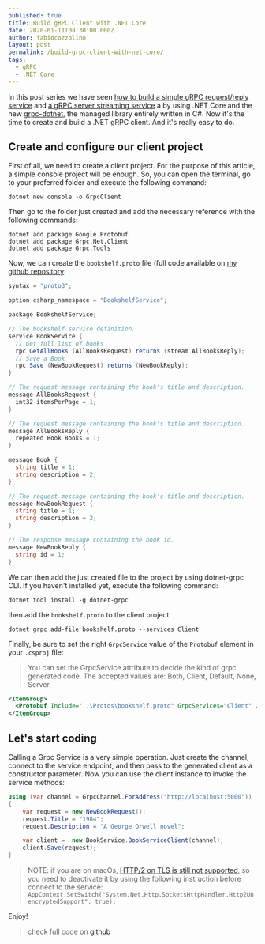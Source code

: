 ```yaml
---
published: true
title: Build gRPC Client with .NET Core
date: 2020-01-11T08:30:00.000Z
author: fabiocozzolino
layout: post
permalink: /build-grpc-client-with-net-core/
tags:
  - gRPC
  - .NET Core
---
```

In this post series we have seen [how to build a simple gRPC request/reply service](/request-reply-with-grpc-net) and [a gRPC server streaming service](/server-streaming-with-net-core-grpc/) a by using .NET Core and the new [grpc-dotnet](https://github.com/grpc/grpc-dotnet), the managed library entirely written in C#. Now it's the time to create and build a .NET gRPC client. And it's really easy to do.

## Create and configure our client project
First of all, we need to create a client project.  For the purpose of this article, a simple console project will be enough. So, you can open the terminal, go to your preferred folder and execute the following command:
```
dotnet new console -o GrpcClient
```

Then go to the folder just created and add the necessary reference with the following commands:
```
dotnet add package Google.Protobuf
dotnet add package Grpc.Net.Client
dotnet add package Grpc.Tools
```

Now, we can create the `bookshelf.proto` file (full code available on [my github repository](https://github.com/fabiocozzolino/samples/tree/master/BookshelfService):
``` csharp
syntax = "proto3";

option csharp_namespace = "BookshelfService";

package BookshelfService;

// The bookshelf service definition.
service BookService {
  // Get full list of books
  rpc GetAllBooks (AllBooksRequest) returns (stream AllBooksReply);
  // Save a Book
  rpc Save (NewBookRequest) returns (NewBookReply);
}

// The request message containing the book's title and description.
message AllBooksRequest {
  int32 itemsPerPage = 1;
}

// The request message containing the book's title and description.
message AllBooksReply {
  repeated Book Books = 1;
}

message Book {
  string title = 1;
  string description = 2;
}

// The request message containing the book's title and description.
message NewBookRequest {
  string title = 1;
  string description = 2;
}

// The response message containing the book id.
message NewBookReply {
  string id = 1;
}
```

We can then add the just created file to the project by using dotnet-grpc CLI. If you haven't installed yet, execute the following command:
```
dotnet tool install -g dotnet-grpc
```

then add the `bookshelf.proto` to the client project:
```
dotnet grpc add-file bookshelf.proto --services Client
```

Finally, be sure to set the right `GrpcService` value of the `Protobuf` element in your `.csproj` file:
> You can set the GrpcService attribute to decide the kind of grpc generated code. The accepted values are: Both, Client, Default, None, Server. 

``` xml
<ItemGroup>
  <Protobuf Include="..\Protos\bookshelf.proto" GrpcServices="Client" />
</ItemGroup>
```

## Let's start coding
Calling a Grpc Service is a very simple operation. Just create the channel, connect to the service endpoint, and then pass to the generated client as a constructor parameter. Now you can use the client instance to invoke the service methods:
``` csharp
using (var channel = GrpcChannel.ForAddress("http://localhost:5000"))
{
    var request = new NewBookRequest();
    request.Title = "1984";
    request.Description = "A George Orwell novel";

    var client =  new BookService.BookServiceClient(channel);
    client.Save(request);
}
```

> NOTE: if you are on macOs, [HTTP/2 on TLS is still not supported](/HTTP2-over-TLS-is-not-supported-on-macOS/), so you need to deactivate it by using the following instruction before connect to the service: `AppContext.SetSwitch("System.Net.Http.SocketsHttpHandler.Http2UnencryptedSupport", true);`

Enjoy!

> check full code on [github](https://github.com/fabiocozzolino/samples/tree/master/BookshelfService)
